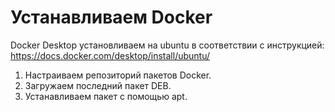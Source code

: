 # Устанавливаем Docker

Docker Desktop установливаем на ubuntu в соответствии с инструкцией: https://docs.docker.com/desktop/install/ubuntu/  
1. Настраиваем репозиторий пакетов Docker.  
2. Загружаем последний пакет DEB.  
3. Устанавливаем пакет с помощью apt.  
